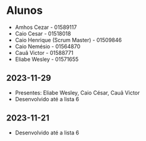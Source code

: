 # Alunos

* Amhos Cezar - 01589117
* Caio Cesar - 01518018
* Caio Henrique (Scrum Master) - 01509846
* Caio Nemésio - 01564870
* Cauã Victor - 01588771
* Eliabe Wesley - 01571655

## 2023-11-29

* Presentes: Eliabe Wesley, Caio César, Cauã Victor
* Desenvolvido até a lista 6

## 2023-11-21

* Desenvolvido até a lista 6
